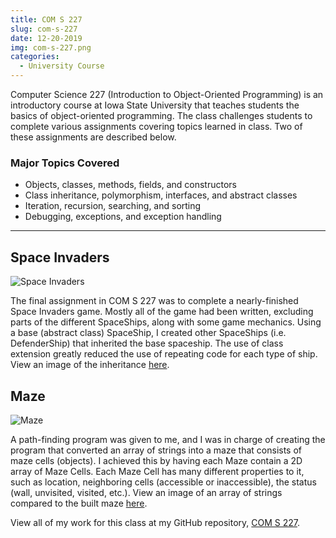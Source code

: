 ```yaml
---
title: COM S 227
slug: com-s-227
date: 12-20-2019
img: com-s-227.png
categories:
  - University Course
---
```


Computer Science 227 (Introduction to Object-Oriented Programming) is an introductory course at Iowa State University that teaches students the basics of object-oriented programming. The class challenges students to complete various assignments covering topics learned in class. Two of these assignments are described below.

<!--more-->

### Major Topics Covered

- Objects, classes, methods, fields, and constructors
- Class inheritance, polymorphism, interfaces, and abstract classes
- Iteration, recursion, searching, and sorting
- Debugging, exceptions, and exception handling

---

## Space Invaders

![Space Invaders](/blog-images/space-invaders.gif)

The final assignment in COM S 227 was to complete a nearly-finished Space Invaders game. Mostly all of the game had been written, excluding parts of the different SpaceShips, along with some game mechanics. Using a base (abstract class) SpaceShip, I created other SpaceShips (i.e. DefenderShip) that inherited the base spaceship. The use of class extension greatly reduced the use of repeating code for each type of ship. View an image of the inheritance [here](/blog-images/coms227.png).

## Maze

![Maze](/blog-images/maze-demo.gif)

A path-finding program was given to me, and I was in charge of creating the program that converted an array of strings into a maze that consists of maze cells (objects). I achieved this by having each Maze contain a 2D array of Maze Cells. Each Maze Cell has many different properties to it, such as location, neighboring cells (accessible or inaccessible), the status (wall, unvisited, visited, etc.). View an image of an array of strings compared to the built maze [here](/blog-images/maze-construction.png).

View all of my work for this class at my GitHub repository, [COM S 227](http://github.com/ChristianLisle/com-s-227).